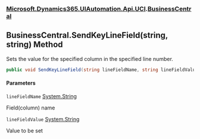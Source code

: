 ### [Microsoft.Dynamics365.UIAutomation.Api.UCI](Microsoft.Dynamics365.UIAutomation.Api.UCI.md 'Microsoft.Dynamics365.UIAutomation.Api.UCI').[BusinessCentral](BusinessCentral.md 'Microsoft.Dynamics365.UIAutomation.Api.UCI.BusinessCentral')

## BusinessCentral.SendKeyLineField(string, string) Method

Sets the value for the specified column in the specified line number.

```csharp
public void SendKeyLineField(string lineFieldName, string lineFieldValue);
```
#### Parameters

<a name='Microsoft.Dynamics365.UIAutomation.Api.UCI.BusinessCentral.SendKeyLineField(string,string).lineFieldName'></a>

`lineFieldName` [System.String](https://docs.microsoft.com/en-us/dotnet/api/System.String 'System.String')

Field(column) name

<a name='Microsoft.Dynamics365.UIAutomation.Api.UCI.BusinessCentral.SendKeyLineField(string,string).lineFieldValue'></a>

`lineFieldValue` [System.String](https://docs.microsoft.com/en-us/dotnet/api/System.String 'System.String')

Value to be set